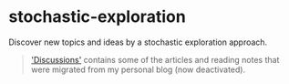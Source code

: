# stochastic-exploration
Discover new topics and ideas by a stochastic exploration approach.

> ['Discussions'](https://github.com/kyle-ip/stochastic-exploration/discussions) contains some of the articles and reading notes that were migrated from my personal blog (now deactivated).
